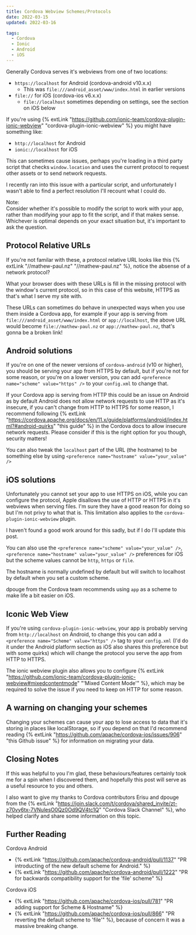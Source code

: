 ```yaml
---
title: Cordova Webview Schemes/Protocols
date: 2022-03-15
updated: 2022-03-16

tags:
  - Cordova
  - Ionic
  - Android
  - iOS
---
```


Generally Cordova serves it's webviews from one of two locations:

- `https://localhost` for Android (cordova-android v10.x.x)
  - This was `file:///android_asset/www/index.html` in earlier versions
- `file://` for iOS (cordova-ios v6.x.x)
  - `file://localhost` sometimes depending on settings, see the section on iOS below

If you're using {% extLink "https://github.com/ionic-team/cordova-plugin-ionic-webview" "cordova-plugin-ionic-webview" %} you might have something like:

- `http://localhost` for Android
- `ionic://localhost` for iOS

This can sometimes cause issues, perhaps you're loading in a third party script that checks `window.location` and uses the current protocol to request other assets or to send network requests.

I recently ran into this issue with a particular script, and unfortunately I wasn't able to find a perfect resolution I'll recount what I could do.

<div class="note"><div class="note-title">Note:</div>
Consider whether it's possible to modify the script to work with your app, rather than modifying your app to fit the script, and if that makes sense. Whichever is optimal depends on your exact situation but, it's important to ask the question.
</div>

## Protocol Relative URLs

If you're not familar with these, a protocol relative URL looks like this {% extLink "//mathew-paul.nz" "//mathew-paul.nz" %}, notice the absense of a network protocol?

What your browser does with these URLs is fill in the missing protocol with the window's current protocol, so in this case of this website, HTTPS as that's what I serve my site with.

These URLs can sometimes do behave in unexpected ways when you use them inside a Cordova app, for example if your app is serving from `file:///android_asset/www/index.html` or `app://localhost`, the above URL would become `file://mathew-paul.nz` or `app://mathew-paul.nz`, that's gonna be a broken link!

## Android solutions

If you're on one of the newer versions of `cordova-android` (v10 or higher), you should be serving your app from HTTPS by default, but if you're not for some reason, or you're on a lower version, you can add `<preference name="scheme" value="https" />` to your `config.xml` to change that.

If your Cordova app is serving from HTTP this could be an issue on Android as by default Android does not allow network requests to use HTTP as it's insecure, if you can't change from HTTP to HTTPS for some reason, I recommend following {% extLink "https://cordova.apache.org/docs/en/11.x/guide/platforms/android/index.html?#android-quirks" "this guide" %} in the Cordova docs to allow insecure network requests. Please consider if this is the right option for you though, security matters!

You can also tweak the `localhost` part of the URL (the hostname) to be something else by using  `<preference name="hostname" value="your_value" />`
## iOS solutions

Unfortunately you cannot set your app to use HTTPS on iOS, while you can configure the protocol, Apple disallows the use of HTTP or HTTPS in it's webviews when serving files. I'm sure they have a good reason for doing so but I'm not privy to what that is.
This limitation also applies to the `cordova-plugin-ionic-webview` plugin.

I haven't found a good work around for this sadly, but if I do I'll update this post.

You can also use the `<preference name="scheme" value="your_value" />`, `<preference name="hostname" value="your_value" />` preferences for iOS but the scheme values cannot be `http`, `https` or `file`.

The hostname is normally undefined by default but will switch to localhost by default when you set a custom scheme.

dpouge from the Cordova team recommends using `app` as a scheme to make life a bit easier on iOS.


## Iconic Web View

If you're using `cordova-plugin-ionic-webview`, your app is probably serving from `http://localhost` on Android, to change this you can add a `<preference name="Scheme" value="https" />` tag to your `config.xml` (I'd do it under the Android platform section as iOS also shares this preference but with some quirks) which will change the protocol you serve the app from HTTP to HTTPS.

The ionic webview plugin also allows you to configure {% extLink  "https://github.com/ionic-team/cordova-plugin-ionic-webview#mixedcontentmode" "'Mixed Content Mode'" %}, which may be required to solve the issue if you need to keep on HTTP for some reason.

## A warning on changing your schemes

Changing your schemes can cause your app to lose access to data that it's storing in places like localStorage, so if you depend on that I'd recommend reading {% extLink "https://github.com/apache/cordova-ios/issues/906" "this Github issue" %} for information on migrating your data.
## Closing Notes

If this was helpful to you I'm glad, these behaviours/features certainly took me for a spin when I discovered them, and hopefully this post will serve as a useful resource to you and others.

I also want to give my thanks to Cordova contributors Erisu and dpouge from the {% extLink "https://join.slack.com/t/cordova/shared_invite/zt-z70vy6tx-7VNulesO0Qz0Od9QV4tc1Q" "Cordova Slack Channel" %}, who helped clarify and share some information on this topic.
## Further Reading

Cordova Android
- {% extLink "https://github.com/apache/cordova-android/pull/1137" "PR introducting of the new default scheme for Android." %}
- {% extLink "https://github.com/apache/cordova-android/pull/1222" "PR for backwards compatibility support for the 'file' scheme" %}

Cordova iOS
- {% extLink "https://github.com/apache/cordova-ios/pull/781" "PR adding support for Scheme & Hostname" %}
- {% extLink "https://github.com/apache/cordova-ios/pull/866" "PR reverting the default scheme to 'file'" %}, because of concern it was a massive breaking change.